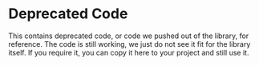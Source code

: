 # Deprecated Code

This contains deprecated code, or code we pushed out of the library, for reference.
The code is still working, we just do not see it fit for the library itself. If you 
require it, you can copy it here to your project and still use it.
